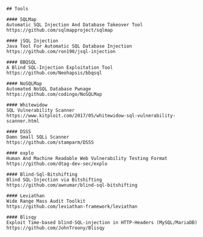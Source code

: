     ## Tools
    
    #### SQLMap 
    Automatic SQL Injection And Database Takeover Tool
    https://github.com/sqlmapproject/sqlmap
    
    #### jSQL Injection 
    Java Tool For Automatic SQL Database Injection
    https://github.com/ron190/jsql-injection
    
    #### BBQSQL 
    A Blind SQL-Injection Exploitation Tool
    https://github.com/Neohapsis/bbqsql
    
    #### NoSQLMap 
    Automated NoSQL Database Pwnage
    https://github.com/codingo/NoSQLMap
    
    #### Whitewidow 
    SQL Vulnerability Scanner
    https://www.kitploit.com/2017/05/whitewidow-sql-vulnerability-scanner.html
    
    #### DSSS 
    Damn Small SQLi Scanner
    https://github.com/stamparm/DSSS
    
    #### explo 
    Human And Machine Readable Web Vulnerability Testing Format
    https://github.com/dtag-dev-sec/explo
    
    #### Blind-Sql-Bitshifting 
    Blind SQL-Injection via Bitshifting
    https://github.com/awnumar/blind-sql-bitshifting
    
    #### Leviathan 
    Wide Range Mass Audit Toolkit
    https://github.com/leviathan-framework/leviathan
    
    #### Blisqy 
    Exploit Time-based blind-SQL-injection in HTTP-Headers (MySQL/MariaDB)
    https://github.com/JohnTroony/Blisqy
    
